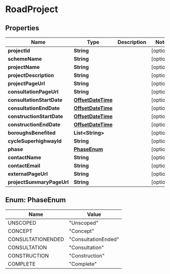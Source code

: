 
# RoadProject

## Properties
Name | Type | Description | Notes
------------ | ------------- | ------------- | -------------
**projectId** | **String** |  |  [optional]
**schemeName** | **String** |  |  [optional]
**projectName** | **String** |  |  [optional]
**projectDescription** | **String** |  |  [optional]
**projectPageUrl** | **String** |  |  [optional]
**consultationPageUrl** | **String** |  |  [optional]
**consultationStartDate** | [**OffsetDateTime**](OffsetDateTime.md) |  |  [optional]
**consultationEndDate** | [**OffsetDateTime**](OffsetDateTime.md) |  |  [optional]
**constructionStartDate** | [**OffsetDateTime**](OffsetDateTime.md) |  |  [optional]
**constructionEndDate** | [**OffsetDateTime**](OffsetDateTime.md) |  |  [optional]
**boroughsBenefited** | **List&lt;String&gt;** |  |  [optional]
**cycleSuperhighwayId** | **String** |  |  [optional]
**phase** | [**PhaseEnum**](#PhaseEnum) |  |  [optional]
**contactName** | **String** |  |  [optional]
**contactEmail** | **String** |  |  [optional]
**externalPageUrl** | **String** |  |  [optional]
**projectSummaryPageUrl** | **String** |  |  [optional]


<a name="PhaseEnum"></a>
## Enum: PhaseEnum
Name | Value
---- | -----
UNSCOPED | &quot;Unscoped&quot;
CONCEPT | &quot;Concept&quot;
CONSULTATIONENDED | &quot;ConsultationEnded&quot;
CONSULTATION | &quot;Consultation&quot;
CONSTRUCTION | &quot;Construction&quot;
COMPLETE | &quot;Complete&quot;



